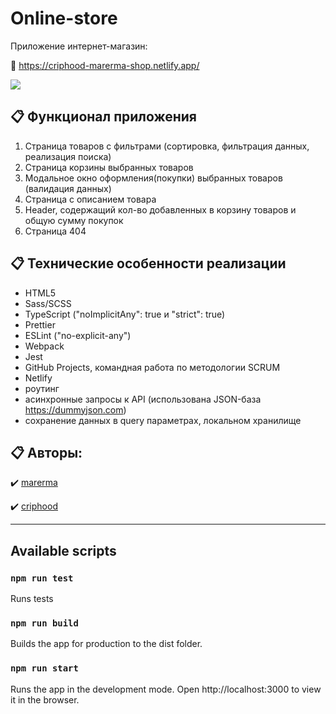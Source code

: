 # Online-store

Приложение интернет-магазин:

🔗 https://criphood-marerma-shop.netlify.app/

<img src="https://user-images.githubusercontent.com/106168393/211197494-756584af-6b88-4149-86c6-7a8e255f25ca.png">

 ## 📋 Функционал приложения

1. Страница товаров с фильтрами (сортировка, фильтрация данных, реализация поиска)
2. Страница корзины выбранных товаров
3. Модальное окно оформления(покупки) выбранных товаров (валидация данных)
4. Страница с описанием товара
5. Header, содержащий кол-во добавленных в корзину товаров и общую сумму покупок
6. Страница 404

## 📋 Технические особенности реализации
- HTML5
- Sass/SCSS
- TypeScript ("noImplicitAny": true и "strict": true)
- Prettier
- ESLint ("no-explicit-any")
- Webpack
- Jest
- GitHub Projects, командная работа по методологии SCRUM
- Netlify
- роутинг
- асинхронные запросы к API (использована JSON-база https://dummyjson.com)
- сохранение данных в query параметрах, локальном хранилище

## 📋 Авторы:
✔️ [marerma](https://www.github.com/marerma)

✔️ [criphood](https://www.github.com/criphood)


<hr>

## Available scripts

### `npm run test` 

Runs tests

### `npm run build`

Builds the app for production to the dist folder.

### `npm run start`

Runs the app in the development mode.
Open http://localhost:3000 to view it in the browser.
